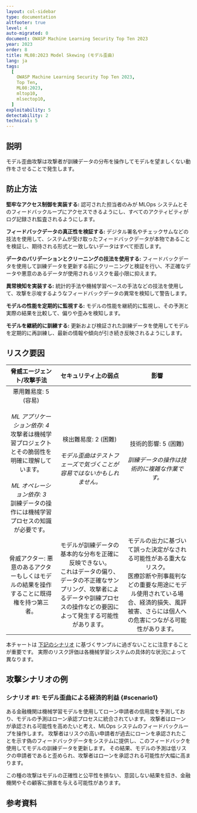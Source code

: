 ```yaml
---
layout: col-sidebar
type: documentation
altfooter: true
level: 4
auto-migrated: 0
document: OWASP Machine Learning Security Top Ten 2023
year: 2023
order: 8
title: ML08:2023 Model Skewing (モデル歪曲)
lang: ja
tags:
  [
    OWASP Machine Learning Security Top Ten 2023,
    Top Ten,
    ML08:2023,
    mltop10,
    mlsectop10,
  ]
exploitability: 5
detectability: 2
technical: 5
---
```


## 説明

モデル歪曲攻撃は攻撃者が訓練データの分布を操作してモデルを望ましくない動作をさせることで発生します。


## 防止方法

**堅牢なアクセス制御を実装する:** 認可された担当者のみが MLOps システムとそのフィードバックループにアクセスできるようにし、すべてのアクティビティがログ記録され監査されるようにします。



**フィードバックデータの真正性を検証する:** デジタル署名やチェックサムなどの技法を使用して、システムが受け取ったフィードバックデータが本物であることを検証し、期待される形式と一致しないデータはすべて拒否します。



**データのバリデーションとクリーニングの技法を使用する:** フィードバックデータを使用して訓練データを更新する前にクリーニングと検証を行い、不正確なデータや悪意のあるデータが使用されるリスクを最小限に抑えます。



**異常検知を実装する:** 統計的手法や機械学習ベースの手法などの技法を使用して、攻撃を示唆するようなフィードバックデータの異常を検知して警告します。



**モデルの性能を定期的に監視する:** モデルの性能を継続的に監視し、その予測と実際の結果を比較して、偏りや歪みを検知します。



**モデルを継続的に訓練する:** 更新および検証された訓練データを使用してモデルを定期的に再訓練し、最新の情報や傾向が引き続き反映されるようにします。



## リスク要因

| 脅威エージェント/攻撃手法 | セキュリティ上の弱点 | 影響 |
| :-----------------------: | :------------------: | :--: |
| 悪用難易度: 5 (容易) <br><br> _ML アプリケーション依存: 4_ <br> 攻撃者は機械学習プロジェクトとその脆弱性を明確に理解しています。 <br><br> _ML オペレーション依存: 3_ <br> 訓練データの操作には機械学習プロセスの知識が必要です。 | 検出難易度: 2 (困難) <br><br> _モデル歪曲はテストフェーズで気づくことが容易ではないかもしれません。_ | 技術的影響: 5 (困難) <br><br> _訓練データの操作は技術的に複雑な作業です。_ |
| 脅威アクター: 悪意のあるアクターもしくはモデルの結果を操作することに既得権を持つ第三者。 | モデルが訓練データの基本的な分布を正確に反映できない。 <br> これはデータの偏り、データの不正確なサンプリング、攻撃者によるデータや訓練プロセスの操作などの要因によって発生する可能性があります。 | モデルの出力に基づいて誤った決定がなされる可能性がある重大なリスク。 <br> 医療診断や刑事裁判などの重要な用途にモデル使用されている場合、経済的損失、風評被害、さらには個人への危害につながる可能性があります。 |

本チャートは [下記のシナリオ](#scenario1) に基づくサンプルに過ぎないことに注意することが重要です。
実際のリスク評価は各機械学習システムの具体的な状況によって異なります。


## 攻撃シナリオの例

### シナリオ \#1: モデル歪曲による経済的利益 {#scenario1}

ある金融機関は機械学習モデルを使用してローン申請者の信用度を予測しており、モデルの予測はローン承認プロセスに統合されています。
攻撃者はローンが承認される可能性を高めたいと考え、MLOps システムのフィードバックループを操作します。
攻撃者はリスクの高い申請者が過去にローンを承認されたことを示す偽のフィードバックデータをシステムに提供し、このフィードバックを使用してモデルの訓練データを更新します。
その結果、モデルの予測は低リスクの申請者であると歪められ、攻撃者はローンを承認される可能性が大幅に高まります。






この種の攻撃はモデルの正確性と公平性を損ない、意図しない結果を招き、金融機関やその顧客に損害を与える可能性があります。



## 参考資料
